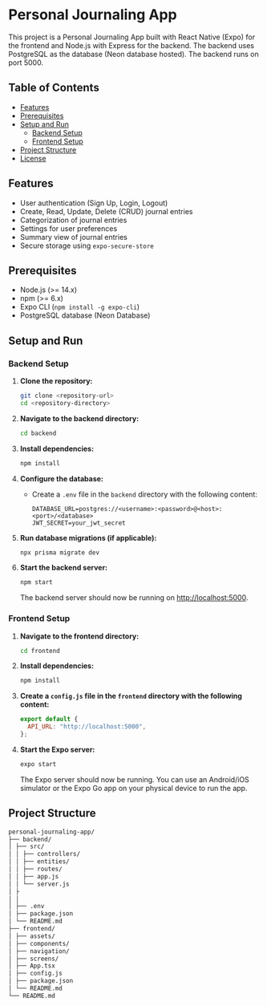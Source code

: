 # Personal Journaling App

This project is a Personal Journaling App built with React Native (Expo) for the frontend and Node.js with Express for the backend. The backend uses PostgreSQL as the database (Neon database hosted). The backend runs on port 5000.

## Table of Contents

- [Features](#features)
- [Prerequisites](#prerequisites)
- [Setup and Run](#setup-and-run)
  - [Backend Setup](#backend-setup)
  - [Frontend Setup](#frontend-setup)
- [Project Structure](#project-structure)
- [License](#license)

## Features

- User authentication (Sign Up, Login, Logout)
- Create, Read, Update, Delete (CRUD) journal entries
- Categorization of journal entries
- Settings for user preferences
- Summary view of journal entries
- Secure storage using `expo-secure-store`

## Prerequisites

- Node.js (>= 14.x)
- npm (>= 6.x)
- Expo CLI (`npm install -g expo-cli`)
- PostgreSQL database (Neon Database)

## Setup and Run

### Backend Setup

1. **Clone the repository:**

   ```sh
   git clone <repository-url>
   cd <repository-directory>
   ```

2. **Navigate to the backend directory:**

   ```sh
   cd backend
   ```

3. **Install dependencies:**

   ```sh
   npm install
   ```

4. **Configure the database:**

   - Create a `.env` file in the `backend` directory with the following content:
     ```env
     DATABASE_URL=postgres://<username>:<password>@<host>:<port>/<database>
     JWT_SECRET=your_jwt_secret
     ```

5. **Run database migrations (if applicable):**

   ```sh
   npx prisma migrate dev
   ```

6. **Start the backend server:**

   ```sh
   npm start
   ```

   The backend server should now be running on [http://localhost:5000](http://localhost:5000).

### Frontend Setup

1. **Navigate to the frontend directory:**

   ```sh
   cd frontend
   ```

2. **Install dependencies:**

   ```sh
   npm install
   ```

3. **Create a `config.js` file in the `frontend` directory with the following content:**

   ```javascript
   export default {
     API_URL: "http://localhost:5000",
   };
   ```

4. **Start the Expo server:**

   ```sh
   expo start
   ```

   The Expo server should now be running. You can use an Android/iOS simulator or the Expo Go app on your physical device to run the app.

## Project Structure

```markdown
personal-journaling-app/
├── backend/
│ ├── src/
│ │ ├── controllers/
│ │ ├── entities/
│ │ ├── routes/
│ │ ├── app.js
│ │ └── server.js
│ ├
│ │  
│ ├── .env
│ ├── package.json
│ └── README.md
├── frontend/
│ ├── assets/
│ ├── components/
│ ├── navigation/
│ ├── screens/
│ ├── App.tsx
│ ├── config.js
│ ├── package.json
│ └── README.md
└── README.md
```
